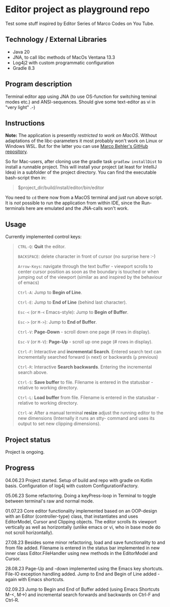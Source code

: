 # Editor project as playground repo

Test some stuff inspired by Editor Series of Marco Codes on You Tube.

## Technology / External Libraries

- Java 20
- JNA, to call libc methods of MacOs Ventana 13.3
- Log4j2 with custom programmatic configuration
- Gradle 8.3

## Program description

Terminal editor app using JNA (to use OS-function for switching teminal modes etc.) and ANSI-sequences. 
Should give some text-editor as vi in "very light" .-)

## Instructions

**Note:** The application is presently *restricted to work on MacOS*. Without adaptations of the libc-parameters
it most probably won't work on Linux or Windows WSL. But for the latter you can use
[Marco Behler's GitHub repository](https://github.com/marcobehlerjetbrains/text-editor).

So for Mac-users, after cloning use the gradle task
`gradlew installDist`
to install a runnable project. This will install your project (at least for IntelliJ Idea) in a subfolder of the
project directory. You can find the executable bash-script then in:
> $project_dir/build/install/editor/bin/editor

You need to `cd` there now from a MacOS terminal and just run above script. It is _not_ possible to run the application from
within IDE, since the Run-terminals here are emulated and the JNA-calls won't work.

## Usage

Currently implemented control keys:

> `CTRL-Q`: **Quit** the editor.
>
> `BACKSPACE`: delete character in front of cursor (no surprise here :-)
> 
> `Arrow-Keys`: navigate through the text buffer - viewport scrolls to center cursor position as soon as the boundary is
touched or when jumping out of the viewport (similar as and inspired by the behaviour of emacs)
> 
> `Ctrl-A`: Jump to **Begin of Line**.
>
> `Ctrl-E`: Jump to **End of Line** (behind last character).
>
> `Esc-<` (or `M-<` Emacs-style): Jump to **Begin of Buffer**.
>
> `Esc->` (or `M->`): Jump to **End of Buffer**.
>
> `Ctrl-V`: **Page-Down** - scroll down one page (# rows in display).
>
> `Esc-V` (or `M-V`): **Page-Up** - scroll up one page (# rows in display).
>
> `Ctrl-F`: Interactive and **incremental Search**. Entered search text can incrementally searched forward (`n` next)
or backwards (`p` previous)
>
> `Ctrl-R`: Interactive **Search backwards**. Entering the incremental search above.
> 
> `Ctrl-S`: **Save buffer** to file. Filename is entered in the statusbar - relative to working directory.
>
> `Ctrl-L`: **Load buffer** from file. Filename is entered in the statusbar - relative to working directory.
>
> `Ctrl-W`: After a manual terminal **resize** adjust the running editor to the new dimensions (Internally it runs an stty-
command and uses its output to set new clipping dimensions).
>

## Project status

Project is ongoing.

[//]: # (Project was completed on 14.05.23.)

## Progress

04.06.23 Project started. Setup of build and repo with gradle on Kotlin basis. Configuration of log4j with
custom ConfigurationFactory.

05.06.23 Some refactoring. Doing a keyPress-loop in Terminal to toggle between terminal's raw and normal mode.

01.07.23 Core editor functionality implemented based on an OOP-design with an Editor (controller-type) class, that
instantiates and uses EditorModel, Cursor and Clipping objects. The editor scrolls its viewport vertically as well
as horizontally (unlike emacs or vi, who in base mode do not scroll horizontally).

27.08.23 Besides some minor refactoring, load and save functionality to and from file added. Filename is entered in
the status bar implemented in new inner class Editor.FileHandler using new methods in the EditorModel and Cursor.

28.08.23 Page-Up and -down implemented using the Emacs key shortcuts. File-IO exception handling added. Jump to
End and Begin of Line added - again with Emacs shortcuts.

02.09.23 Jump to Begin and End of Buffer added (using Emacs Shortcuts M-<, M->) and incremental search forwards and backwards
on Ctrl-F and Ctrl-R.
